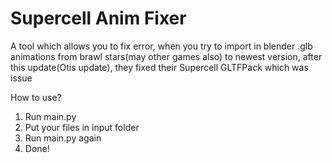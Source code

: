 # Supercell Anim Fixer
A tool which allows you to fix error, when you try to import in blender .glb animations from brawl stars(may other games also) to newest version, after this update(Otis update),
they fixed their Supercell GLTFPack which was issue

How to use?
1. Run main.py
2. Put your files in input folder
3. Run main.py again
4. Done!
